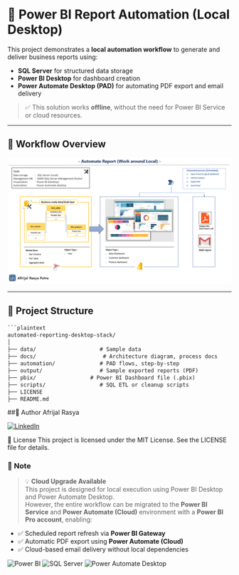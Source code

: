 # 🧾 Power BI Report Automation (Local Desktop)

This project demonstrates a **local automation workflow** to generate and deliver business reports using:
- **SQL Server** for structured data storage
- **Power BI Desktop** for dashboard creation
- **Power Automate Desktop (PAD)** for automating PDF export and email delivery

> ✅ This solution works **offline**, without the need for Power BI Service or cloud resources.

---

## 🧭 Workflow Overview

![Workflow Diagram](docs/Arsitektur-Project.png)

---

## 📁 Project Structure

    ```plaintext
    automated-reporting-desktop-stack/
    │
    ├── data/                    # Sample data
    ├── docs/                     # Architecture diagram, process docs
    ├── automation/              # PAD flows, step-by-step
    ├── output/                  # Sample exported reports (PDF)
    ├── pbix/                 # Power BI Dashboard file (.pbix)
    ├── scripts/                 # SQL ETL or cleanup scripts
    ├── LICENSE
    ├── README.md
 

##🧠 Author
Afrijal Rasya

[![LinkedIn](https://img.shields.io/badge/LinkedIn-Connect-blue?logo=linkedin)](https://www.linkedin.com/in/afrijalrasyaputra)

📄 License
This project is licensed under the MIT License. See the LICENSE file for details.

### 📌 Note

> 💡 **Cloud Upgrade Available**  
This project is designed for local execution using Power BI Desktop and Power Automate Desktop.  
However, the entire workflow can be migrated to the **Power BI Service** and **Power Automate (Cloud)** environment with a **Power BI Pro account**, enabling:

- ✅ Scheduled report refresh via **Power BI Gateway**
- ✅ Automatic PDF export using **Power Automate (Cloud)**
- ✅ Cloud-based email delivery without local dependencies


![Power BI](https://img.shields.io/badge/tool-PowerBI-yellow)
![SQL Server](https://img.shields.io/badge/database-SQL--Server-blue)
![Power Automate Desktop](https://img.shields.io/badge/automation-PAD-lightgrey)
